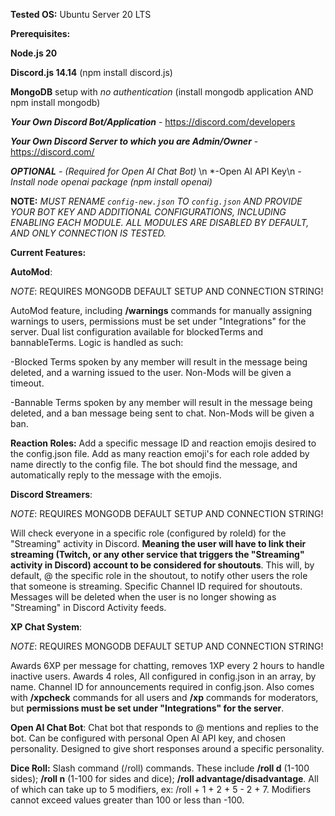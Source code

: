 __**Tested OS:**__  Ubuntu Server 20 LTS

__**Prerequisites:**__

**Node.js 20**

**Discord.js 14.14** (npm install discord.js)

**MongoDB** setup with *no authentication* (install mongodb application AND npm install mongodb)

***Your Own Discord Bot/Application*** - https://discord.com/developers

***Your Own Discord Server to which you are Admin/Owner*** - https://discord.com/

***OPTIONAL** - (Required for Open AI Chat Bot)* \n
*-Open AI API Key\n
*-Install node openai package (npm install openai)*

__**NOTE:**__ *MUST RENAME `config-new.json` TO `config.json` AND PROVIDE YOUR BOT KEY AND ADDITIONAL CONFIGURATIONS, INCLUDING ENABLING EACH MODULE.  ALL MODULES ARE DISABLED BY DEFAULT, AND ONLY CONNECTION IS TESTED.*

__Current Features:__

**AutoMod**: 

*NOTE*: REQUIRES MONGODB DEFAULT SETUP AND CONNECTION STRING!

AutoMod feature, including **/warnings** commands for manually assigning warnings to users, permissions must be set under "Integrations" for the server. Dual list configuration available for blockedTerms and bannableTerms.  Logic is handled as such:

-Blocked Terms spoken by any member will result in the message being deleted, and a warning issued to the user.  Non-Mods will be given a timeout.

-Bannable Terms spoken by any member will result in the message being deleted, and a ban message being sent to chat.  Non-Mods will be given a ban.

**Reaction Roles:**  Add a specific message ID and reaction emojis desired to the config.json file.  Add as many reaction emoji's for each role added by name directly to the config file.  The bot should find the message, and automatically reply to the message with the emojis.

**Discord Streamers**: 

*NOTE*: REQUIRES MONGODB DEFAULT SETUP AND CONNECTION STRING!

Will check everyone in a specific role (configured by roleId) for the "Streaming" activity in Discord.  **Meaning the user will have to link their streaming (Twitch, or any other service that triggers the "Streaming" activity in Discord) account to be considered for shoutouts**. This will, by default, @ the specific role in the shoutout, to notify other users the role that someone is streaming.  Specific Channel ID required for shoutouts.  Messages will be deleted when the user is no longer showing as "Streaming" in Discord Activity feeds.

**XP Chat System**: 

*NOTE*: REQUIRES MONGODB DEFAULT SETUP AND CONNECTION STRING!

Awards 6XP per message for chatting, removes 1XP every 2 hours to handle inactive users. Awards 4 roles, All configured in config.json in an array, by name.  Channel ID for announcements required in config.json. Also comes with **/xpcheck** commands for all users and **/xp** commands for moderators, but **permissions must be set under "Integrations" for the server**.

**Open AI Chat Bot**: Chat bot that responds to @ mentions and replies to the bot. Can be configured with personal Open AI API key, and chosen personality.  Designed to give short responses around a specific personality.

**Dice Roll:** Slash command (/roll) commands.  These include **/roll d** (1-100 sides); **/roll n** (1-100 for sides and dice); **/roll advantage/disadvantage**.  All of which can take up to 5 modifiers, ex: /roll + 1 + 2 + 5 - 2 + 7.  Modifiers cannot exceed values greater than 100 or less than -100. 

